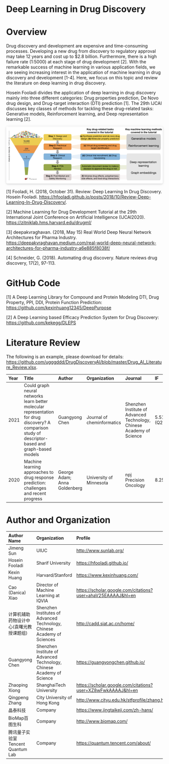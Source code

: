 # Deep Learning in Drug Discovery

# Overview

Drug discovery and development are expensive and time-consuming processes. Developing a new drug from discovery to regulatory approval may take 12 years and cost up to $2.8 billion. Furthermore, there is a high failure rate (1:5000) at each stage of drug development [2]. With the remarkable success of machine learning in various application fields, we are seeing increasing interest in the application of machine learning in drug discovery and development [1-4]. Here, we focus on this topic and review the literature on deep learning in drug discovery.

Hosein Fooladi divides the application of deep learning in drug discovery mainly into three different categories: Drug properties prediction, De Novo drug design, and Drug-target interaction (DTI) prediction [1]. The 29th IJCAI discusses key classes of methods for tackling these drug-related tasks: Generative models, Reinforcement learning, and Deep representation learning [2].

<center>
    <img style="border-radius: 0.3125em;
    box-shadow: 0 2px 4px 0 rgba(34,36,38,.12),0 2px 10px 0 rgba(34,36,38,.08);" 
    src="./pics/workflow.png">
</center>

[1] Fooladi, H. (2018, October 31). Review: Deep Learning In Drug Discovery. Hosein Fooladi. https://hfooladi.github.io/posts/2018/10/Review-Deep-Learning-In-Drug-Discovery/. 

[2] Machine Learning for Drug Development Tutorial at the 29th International Joint Conference on Artificial Intelligence (IJCAI2020). https://zitniklab.hms.harvard.edu/drugml/

[3] deepakvraghavan. (2018, May 15) Real World Deep Neural Network Architectures for Pharma Industry. https://deepakvraghavan.medium.com/real-world-deep-neural-network-architectures-for-pharma-industry-a6e885f8038f/

[4] Schneider, G. (2018). Automating drug discovery. Nature reviews drug discovery, 17(2), 97-113.

# GitHub Code

[1] A Deep Learning Library for Compound and Protein Modeling DTI, Drug Property, PPI, DDI, Protein Function Prediction: https://github.com/kexinhuang12345/DeepPurpose

[2] A Deep Learning based Efficacy Prediction System for Drug Discovery: https://github.com/kekegg/DLEPS

# Literature Review

The following is an example, please download for details: https://github.com/ugggddd/DrugDiscoveryAI/blob/master/Drug_AI_Literature_Review.xlsx.

| Year | Title | Author | Organization | Journal | IF | Citation | DOI | DATA | Code |
| :-----| :----- | :----- | :----- | :----- | :----- | :----- | :----- | :----- | :----- |
| 2021 | Could graph neural networks learn better molecular representation for drug discovery? A comparison study of descriptor-based and graph-based models | Guangyong Chen | Journal of cheminformatics | Shenzhen Institute of Advanced Technology, Chinese Academy of Science |  5.514 (Q2) | 5 | https://doi.org/10.1186/s13321-020-00479-8 |
|2020 | Machine learning approaches to drug response prediction: challenges and recent progress | George Adam; Anna Goldenberg | University of Minnesota | npj Precision Oncology | 8.25 | 30 | https://doi.org/10.1038/s41698-020-0122-1 |

# Author and Organization


| Author Name     	 	| Organization 		| Profile    					|
| :-----| :----- | :----- |
| Jimeng Sun       		|   UIUC   			| http://www.sunlab.org/ 		|
| Hosein Fooladi        | Sharif University | https://hfooladi.github.io/   |
| Kexin Huang   		| Harvard/Stanford  | https://www.kexinhuang.com/   |
| Cao (Danica) Xiao 	| Director of Machine Learning at IQVIA 		| https://scholar.google.com/citations?user=ahaV25EAAAAJ&hl=en |
| 计算机辅助药物设计中心(袁曙光教授课题组) | Shenzhen Institutes of Advanced Technology, Chinese Academy of Sciences| http://cadd.siat.ac.cn/home/ |
| Guangyong Chen | Shenzhen Institute of Advanced Technology, Chinese Academy of Science | https://guangyongchen.github.io/ |
| Zhaoping Xiong | ShanghaiTech University | https://scholar.google.com/citations?user=XZ8wFwkAAAAJ&hl=en |
| Qingpeng Zhang | City University of Hong Kong | http://www.cityu.edu.hk/stfprofile/zhang.html |
| 晶泰科技 | Company | https://www.jingtaikeji.com/zh-hans/ |
| BioMap百图生科 | Company | http://www.biomap.com/ |
| 腾讯量子实验室Tencent Quantum Lab | Company | https://quantum.tencent.com/about/ |
